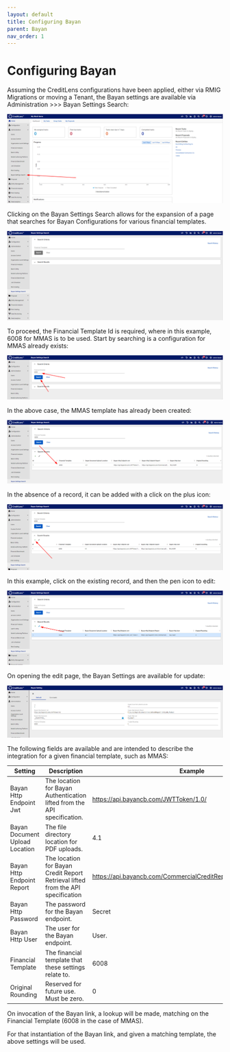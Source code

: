 ```yaml
---
layout: default
title: Configuring Bayan
parent: Bayan
nav_order: 1
---
```


# Configuring Bayan

Assuming the CreditLens configurations have been applied, either via RMIG Migrations or moving a Tenant, the Bayan
settings are
available via Administration >>> Bayan Settings Search:

![img.png](img.png)

Clicking on the Bayan Settings Search allows for the expansion of a page that searches for Bayan Configurations for
various financial templates.

![img_1.png](img_1.png)

To proceed, the Financial Template Id is required, where in this example, 6008 for MMAS is to be used. Start by
searching is a
configuration for MMAS already exists:

![img_2.png](img_2.png)

In the above case, the MMAS template has already been created:

![img_3.png](img_3.png)

In the absence of a record, it can be added with a click on the plus icon:

![img_4.png](img_4.png)

In this example, click on the existing record, and then the pen icon to edit:

![img_5.png](img_5.png)

On opening the edit page, the Bayan Settings are available for update:

![img_6.png](img_6.png)

The following fields are available and are intended to describe the integration for a given financial template, such as
MMAS:

| Setting                        | Description                                                                      | Example                                                          |
|--------------------------------|----------------------------------------------------------------------------------|------------------------------------------------------------------|
| Bayan Http Endpoint Jwt        | The location for Bayan Authentication lifted from the API specification.         | https://api.bayancb.com/JWTToken/1.0/                            |
| Bayan Document Upload Location | The file directory location for PDF uploads.                                     | 4.1                                                              |
| Bayan Http Endpoint Report     | The location for Bayan Credit Report Retrieval lifted from the API specification | https://api.bayancb.com/CommercialCreditReport/1.0/CB_ME_Product |
| Bayan Http Password            | The password for the Bayan endpoint.                                             | Secret                                                           |
| Bayan Http User                | The user for the Bayan endpoint.                                                 | User.                                                            |
| Financial Template             | The financial template that these settings relate to.                            | 6008                                                             |
| Original Rounding              | Reserved for future use.    Must be zero.                                        | 0                                                                |

On invocation of the Bayan link,  a lookup will be made, matching on the Financial Template (6008 in the case of MMAS).

For that instantiation of the Bayan link, and given a matching template, the above settings will be used.